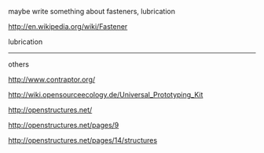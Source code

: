 maybe write something about fasteners, lubrication

http://en.wikipedia.org/wiki/Fastener

lubrication

***************************

others

http://www.contraptor.org/

http://wiki.opensourceecology.de/Universal_Prototyping_Kit

http://openstructures.net/

http://openstructures.net/pages/9

http://openstructures.net/pages/14/structures
